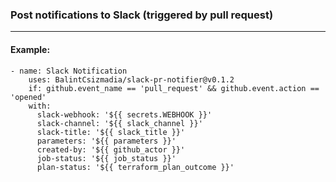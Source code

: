 
### Post notifications to Slack (triggered by pull request)
---
#### Example:
```
- name: Slack Notification
    uses: BalintCsizmadia/slack-pr-notifier@v0.1.2
    if: github.event_name == 'pull_request' && github.event.action == 'opened'
    with:
      slack-webhook: '${{ secrets.WEBHOOK }}'
      slack-channel: '${{ slack_channel }}'
      slack-title: '${{ slack_title }}'
      parameters: '${{ parameters }}'
      created-by: '${{ github_actor }}'
      job-status: '${{ job_status }}'
      plan-status: '${{ terraform_plan_outcome }}'
```
